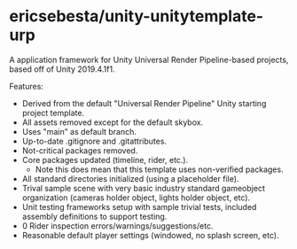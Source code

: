 # ericsebesta/unity-unitytemplate-urp
A application framework for Unity Universal Render Pipeline-based projects, based off of Unity 2019.4.1f1.

Features:
- Derived from the default "Universal Render Pipeline" Unity starting project template.
- All assets removed except for the default skybox.
- Uses "main" as default branch.
- Up-to-date .gitignore and .gitattributes.
- Not-critical packages removed.
- Core packages updated (timeline, rider, etc.).
  - Note this does mean that this template uses non-verified packages.
- All standard directories initialized (using a placeholder file).
- Trival sample scene with very basic industry standard gameobject organization (cameras holder object, lights holder object, etc).
- Unit testing frameworks setup with sample trivial tests, included assembly definitions to support testing.
- 0 Rider inspection errors/warnings/suggestions/etc.
- Reasonable default player settings (windowed, no splash screen, etc).
